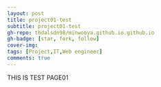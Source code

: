 ```yaml
---
layout: post
title: project01-test
subtitle: project01-test
gh-repo: thdalsdn98/minwooya.github.io.github.io
gh-badge: [star, fork, follow]
cover-img: 
tags: [Project,IT,Web engineer]
comments: true
---
```


THIS IS TEST PAGE01
